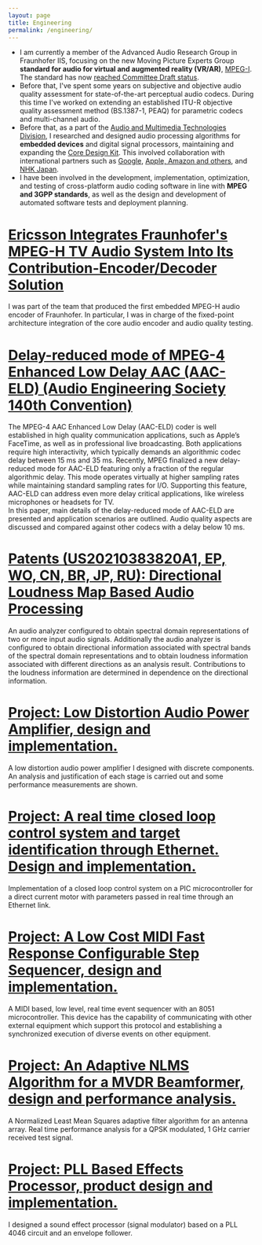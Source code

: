 ```yaml
---
layout: page
title: Engineering
permalink: /engineering/
---
```


- I am currently a member of the Advanced Audio Research Group in Fraunhofer IIS, focusing on the new Moving Picture Experts Group **standard for audio for virtual and augmented reality (VR/AR)**, [MPEG-I](https://www.iis.fraunhofer.de/en/ff/amm/for/mpegi.html). The standard has now [reached Committee Draft status](https://www.mpeg.org/146th-meeting-of-mpeg/).
- Before that, I've spent some years on subjective and objective audio quality assessment for state-of-the-art perceptual audio codecs. During this time I've worked on extending an established ITU-R objective quality assessment method (BS.1387-1, PEAQ) for parametric codecs and multi-channel audio.
- Before that, as a part of the [Audio and Multimedia Technologies Division](https://www.iis.fraunhofer.de/en/ff/amm.html?f=cdk.pdf), I researched and designed audio processing algorithms for **embedded devices** and digital signal processors, maintaining and expanding the [Core Design Kit](https://www.iis.fraunhofer.de/content/dam/iis/de/doc/ame/wp/FraunhoferIIS_White-Paper_CDK.pdf). This involved collaboration with international partners such as [Google](https://www.iis.fraunhofer.de/content/dam/iis/en/doc/ame/pressreleases/FraunhoferIIS_Presseinformation_HE-AAC_Cingo_GooglePlay_24072013.pdf), [Apple, Amazon and others](https://www.iis.fraunhofer.de/en/profil/jb/2019/apple-amazon-android-with-xhe-aac.html), and [NHK Japan](https://www.audioblog.iis.fraunhofer.com/8k-broadcast). 
- I have been involved in the development, implementation, optimization, and testing of cross-platform audio coding software in line with **MPEG and 3GPP standards**, as well as the design and development of automated software tests and deployment planning.

# [Ericsson Integrates Fraunhofer's MPEG-H TV Audio System Into Its Contribution-Encoder/Decoder Solution](https://www.iis.fraunhofer.de/en/pr/2018/20180409_MPEGH_Ericsson.html)

I was part of the team that produced the first embedded MPEG-H audio encoder of Fraunhofer. In particular, I was in charge of the fixed-point architecture integration of the core audio encoder and audio quality testing.

# [Delay-reduced mode of MPEG-4 Enhanced Low Delay AAC (AAC-ELD) (Audio Engineering Society 140th Convention)](http://www.aes.org/events/140/presenters/?ID=4564)

The MPEG-4 AAC Enhanced Low Delay (AAC-ELD) coder is well established in high quality communication applications, such as Apple’s FaceTime, as well as in professional live broadcasting. Both applications require high interactivity, which typically demands an algorithmic codec delay between 15 ms and 35 ms. Recently, MPEG finalized a new delay-reduced mode for AAC-ELD featuring only a fraction of the regular algorithmic delay. This mode operates virtually at higher sampling rates while maintaining standard sampling rates for I/O. Supporting this feature, AAC-ELD can address even more delay critical applications, like wireless microphones or headsets for TV.  
In this paper, main details of the delay-reduced mode of AAC-ELD are presented and application scenarios are outlined. Audio quality aspects are discussed and compared against other codecs with a delay below 10 ms.

# [Patents (US20210383820A1, EP, WO, CN, BR, JP, RU): Directional Loudness Map Based Audio Processing](https://patentimages.storage.googleapis.com/b8/cc/f4/7f57c5f7c3554f/US20210383820A1.pdf)

An audio analyzer configured to obtain spectral domain representations of two or more input audio signals. Additionally the audio analyzer is configured to obtain directional information associated with spectral bands of the spectral domain representations and to obtain loudness information associated with different directions as an analysis result. Contributions to the loudness information are determined in dependence on the directional information.

# [Project: Low Distortion Audio Power Amplifier, design and implementation.](http://pmdelgado.wordpress.com/2014/04/16/project-low-distortion-audio-power-amplifier-design-and-implementation/)

A low distortion audio power amplifier I designed with discrete components. An analysis and justification of each stage is carried out and some performance measurements are shown.

# [Project: A real time closed loop control system and target identification through Ethernet. Design and implementation.](http://pmdelgado.wordpress.com/2014/04/16/project-a-real-time-closed-loop-control-system-and-target-identification-through-ethernet-design-and-implementation/)

Implementation of a closed loop control system on a PIC microcontroller for a direct current motor with parameters passed in real time through an Ethernet link.

# [Project: A Low Cost MIDI Fast Response Configurable Step Sequencer, design and implementation.](http://pmdelgado.wordpress.com/2014/04/16/project-a-low-cost-midi-fast-response-configurable-step-sequencer-design-and-implementation/)

A MIDI based, low level, real time event sequencer with an 8051 microcontroller. This device has the capability of communicating with other external equipment which support this protocol and establishing a synchronized execution of diverse events on other equipment.

# [Project: An Adaptive NLMS Algorithm for a MVDR Beamformer, design and performance analysis.](http://pmdelgado.wordpress.com/2014/04/16/project-an-adaptive-nlms-algorithm-for-a-mvdr-beamformer-design-and-performance-analysis/)

A Normalized Least Mean Squares adaptive filter algorithm for an antenna array. Real time performance analysis for a QPSK modulated, 1 GHz carrier received test signal.

# [Project: PLL Based Effects Processor, product design and implementation.](http://pmdelgado.wordpress.com/2014/04/16/project-pll-based-effects-processor-product-design-and-implementation/)

I designed a sound effect processor (signal modulator) based on a PLL 4046 circuit and an envelope follower.
